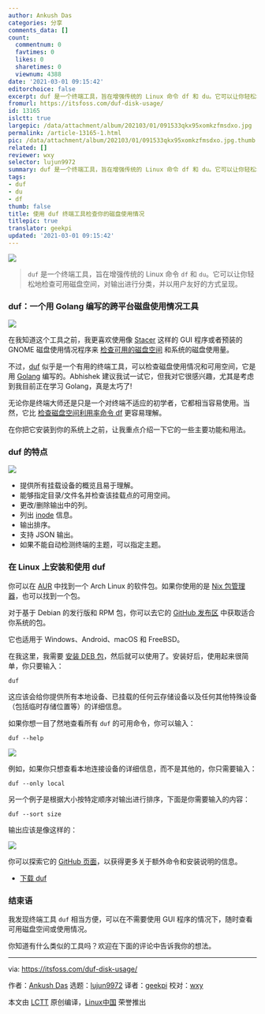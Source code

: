 ```yaml
---
author: Ankush Das
categories: 分享
comments_data: []
count:
  commentnum: 0
  favtimes: 0
  likes: 0
  sharetimes: 0
  viewnum: 4388
date: '2021-03-01 09:15:42'
editorchoice: false
excerpt: duf 是一个终端工具，旨在增强传统的 Linux 命令 df 和 du。它可以让你轻松地检查可用磁盘空间，对输出进行分类，并以用户友好的方式呈现。
fromurl: https://itsfoss.com/duf-disk-usage/
id: 13165
islctt: true
largepic: /data/attachment/album/202103/01/091533qkx95xomkzfmsdxo.jpg
permalink: /article-13165-1.html
pic: /data/attachment/album/202103/01/091533qkx95xomkzfmsdxo.jpg.thumb.jpg
related: []
reviewer: wxy
selector: lujun9972
summary: duf 是一个终端工具，旨在增强传统的 Linux 命令 df 和 du。它可以让你轻松地检查可用磁盘空间，对输出进行分类，并以用户友好的方式呈现。
tags:
- duf
- du
- df
thumb: false
title: 使用 duf 终端工具检查你的磁盘使用情况
titlepic: true
translator: geekpi
updated: '2021-03-01 09:15:42'
---
```


![](/data/attachment/album/202103/01/091533qkx95xomkzfmsdxo.jpg)



> 
> `duf` 是一个终端工具，旨在增强传统的 Linux 命令 `df` 和 `du`。它可以让你轻松地检查可用磁盘空间，对输出进行分类，并以用户友好的方式呈现。
> 
> 
> 


### duf：一个用 Golang 编写的跨平台磁盘使用情况工具


![](/data/attachment/album/202103/01/091542sgmflzc4fh4gzcrf.jpg)


在我知道这个工具之前，我更喜欢使用像 [Stacer](https://itsfoss.com/optimize-ubuntu-stacer/) 这样的 GUI 程序或者预装的 GNOME 磁盘使用情况程序来 [检查可用的磁盘空间](https://itsfoss.com/check-free-disk-space-linux/) 和系统的磁盘使用量。


不过，[duf](https://github.com/muesli/duf) 似乎是一个有用的终端工具，可以检查磁盘使用情况和可用空间，它是用 [Golang](https://golang.org/) 编写的。Abhishek 建议我试一试它，但我对它很感兴趣，尤其是考虑到我目前正在学习 Golang，真是太巧了!


无论你是终端大师还是只是一个对终端不适应的初学者，它都相当容易使用。当然，它比 [检查磁盘空间利用率命令 df](https://linuxhandbook.com/df-command/) 更容易理解。


在你把它安装到你的系统上之前，让我重点介绍一下它的一些主要功能和用法。


### duf 的特点


![](/data/attachment/album/202103/01/091543hd8ahk461m7ehk1m.jpg)


* 提供所有挂载设备的概览且易于理解。
* 能够指定目录/文件名并检查该挂载点的可用空间。
* 更改/删除输出中的列。
* 列出 [inode](https://linuxhandbook.com/inode-linux/) 信息。
* 输出排序。
* 支持 JSON 输出。
* 如果不能自动检测终端的主题，可以指定主题。


### 在 Linux 上安装和使用 duf


你可以在 [AUR](https://itsfoss.com/aur-arch-linux/) 中找到一个 Arch Linux 的软件包。如果你使用的是 [Nix 包管理器](https://github.com/NixOS/nixpkgs)，也可以找到一个包。


对于基于 Debian 的发行版和 RPM 包，你可以去它的 [GitHub 发布区](https://github.com/muesli/duf/releases) 中获取适合你系统的包。


它也适用于 Windows、Android、macOS 和 FreeBSD。


在我这里，我需要 [安装 DEB 包](https://itsfoss.com/install-deb-files-ubuntu/)，然后就可以使用了。安装好后，使用起来很简单，你只要输入：



```
duf

```

这应该会给你提供所有本地设备、已挂载的任何云存储设备以及任何其他特殊设备（包括临时存储位置等）的详细信息。


如果你想一目了然地查看所有 `duf` 的可用命令，你可以输入：



```
duf --help

```

![](/data/attachment/album/202103/01/091543tou8h66uzhqj6s6u.jpg)


例如，如果你只想查看本地连接设备的详细信息，而不是其他的，你只需要输入：



```
duf --only local

```

另一个例子是根据大小按特定顺序对输出进行排序，下面是你需要输入的内容：



```
duf --sort size

```

输出应该是像这样的：


![](/data/attachment/album/202103/01/091544d46wffdg1g40fv06.jpg)


你可以探索它的 [GitHub 页面](https://github.com/muesli/duf)，以获得更多关于额外命令和安装说明的信息。


* [下载 duf](https://github.com/muesli/duf)


### 结束语


我发现终端工具 `duf` 相当方便，可以在不需要使用 GUI 程序的情况下，随时查看可用磁盘空间或使用情况。


你知道有什么类似的工具吗？欢迎在下面的评论中告诉我你的想法。




---


via: <https://itsfoss.com/duf-disk-usage/>


作者：[Ankush Das](https://itsfoss.com/author/ankush/) 选题：[lujun9972](https://github.com/lujun9972) 译者：[geekpi](https://github.com/geekpi) 校对：[wxy](https://github.com/wxy)


本文由 [LCTT](https://github.com/LCTT/TranslateProject) 原创编译，[Linux中国](https://linux.cn/) 荣誉推出
